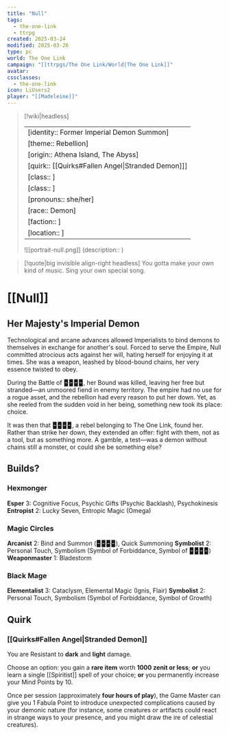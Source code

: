 ```yaml
---
title: "Null"
tags:
  - the-one-link
  - ttrpg
created: 2025-03-24
modified: 2025-03-26
type: pc
world: The One Link
campaign: "[[ttrpgs/The One Link/World|The One Link]]"
avatar: 
cssclasses:
  - the-one-link
icon: LiUsers2
player: "[[Madeleine]]"
---
```


> [!wiki|headless]
>
> |               |
> | ------------- |
> | [identity:: Former Imperial Demon Summon] |
> | [theme:: Rebellion] |
> | [origin:: Athena Island, The Abyss] |
> | [quirk:: [[Quirks#Fallen Angel\|Stranded Demon]]] |
> | [class:: ] |
> | [class:: ] |
> | [pronouns:: she/her] |
> | [race:: Demon] |
> | [faction:: ] |
> | [location:: ] |
>
> ![[portrait-null.png]]
> (description:: )

> [!quote|big invisible align-right headless]
> You gotta make your own kind of music.
> Sing your own special song.

# [[Null]]

## Her Majesty's Imperial Demon

Technological and arcane advances allowed Imperialists to bind demons to themselves in exchange for another's soul. Forced to serve the Empire, Null committed atrocious acts against her will, hating herself for enjoying it at times. She was a weapon, leashed by blood-bound chains, her very essence twisted to obey.

During the Battle of 🁢🁢🁢🁢, her Bound was killed, leaving her free but stranded—an unmoored fiend in enemy territory. The empire had no use for a rogue asset, and the rebellion had every reason to put her down. Yet, as she reeled from the sudden void in her being, something new took its place: choice.

It was then that 🁢🁢🁢🁢, a rebel belonging to The One Link, found her. Rather than strike her down, they extended an offer: fight with them, not as a tool, but as something more. A gamble, a test—was a demon without chains still a monster, or could she be something else?

## Builds?

### Hexmonger

**Esper** 3: Cognitive Focus, Psychic Gifts (Psychic Backlash), Psychokinesis
**Entropist** 2: Lucky Seven, Entropic Magic (Omega)

### Magic Circles

**Arcanist** 2: Bind and Summon (🁢🁢🁢🁢), Quick Summoning
**Symbolist** 2: Personal Touch, Symbolism (Symbol of Forbiddance, Symbol of 🁢🁢🁢🁢)
**Weaponmaster** 1: Bladestorm

### Black Mage

**Elementalist** 3: Cataclysm, Elemental Magic (Ignis, Flair)
**Symbolist** 2: Personal Touch, Symbolism (Symbol of Forbiddance, Symbol of Growth)

## Quirk

### [[Quirks#Fallen Angel|Stranded Demon]]

You are Resistant to **dark** and **light** damage.

Choose an option: you gain a **rare item** worth **1000 zenit or less**; **or** you learn a single [[Spiritist]] spell of your choice; **or** you permanently increase your Mind Points by 10.

Once per session (approximately **four hours of play**), the Game Master can give you 1 Fabula Point to introduce unexpected complications caused by your demonic nature (for instance, some creatures or artifacts could react in strange ways to your presence, and you might draw the ire of celestial creatures).
